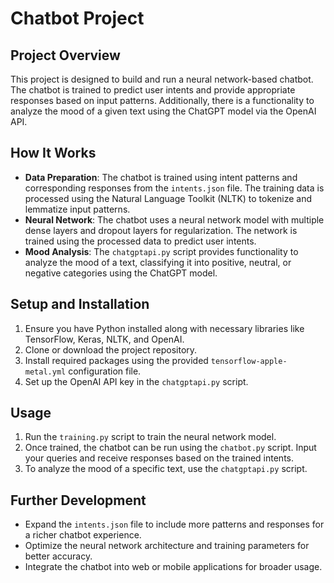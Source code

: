 
# Chatbot Project

## Project Overview
This project is designed to build and run a neural network-based chatbot. The chatbot is trained to predict user intents and provide appropriate responses based on input patterns. Additionally, there is a functionality to analyze the mood of a given text using the ChatGPT model via the OpenAI API.

## How It Works
- **Data Preparation**: The chatbot is trained using intent patterns and corresponding responses from the `intents.json` file. The training data is processed using the Natural Language Toolkit (NLTK) to tokenize and lemmatize input patterns.
- **Neural Network**: The chatbot uses a neural network model with multiple dense layers and dropout layers for regularization. The network is trained using the processed data to predict user intents.
- **Mood Analysis**: The `chatgptapi.py` script provides functionality to analyze the mood of a text, classifying it into positive, neutral, or negative categories using the ChatGPT model.

## Setup and Installation
1. Ensure you have Python installed along with necessary libraries like TensorFlow, Keras, NLTK, and OpenAI.
2. Clone or download the project repository.
3. Install required packages using the provided `tensorflow-apple-metal.yml` configuration file.
4. Set up the OpenAI API key in the `chatgptapi.py` script.

## Usage
1. Run the `training.py` script to train the neural network model.
2. Once trained, the chatbot can be run using the `chatbot.py` script. Input your queries and receive responses based on the trained intents.
3. To analyze the mood of a specific text, use the `chatgptapi.py` script.

## Further Development
- Expand the `intents.json` file to include more patterns and responses for a richer chatbot experience.
- Optimize the neural network architecture and training parameters for better accuracy.
- Integrate the chatbot into web or mobile applications for broader usage.

